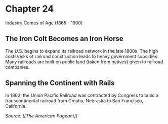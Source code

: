# Chapter 24
Industry Comes of Age (1865 - 1900)

## The Iron Colt Becomes an Iron Horse

The U.S. begins to expand its railroad network in the late 1800s. The high costs/risks of railroad construction leads to heavy government subsidies. Many railroads are built on public land (taken from natives) given to railroad companies.

## Spanning the Continent with Rails

In 1862, the Union Pacific Railroad was contracted by Congress to build a transcontinental railroad from Omaha, Nebraska to San Francisco, California.


*Source: [[The American Pageant]]*